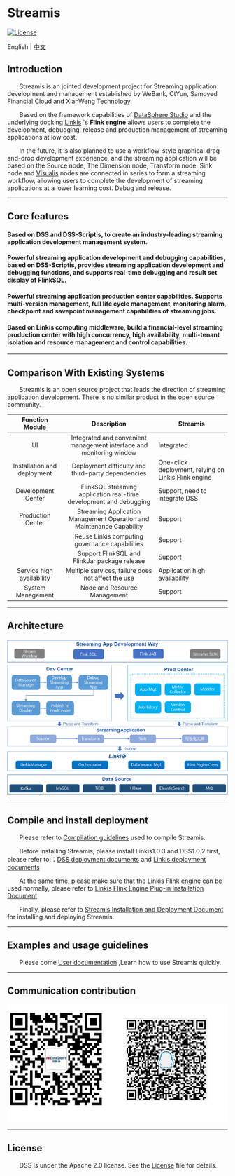 # Streamis

[![License](https://img.shields.io/badge/license-Apache%202-4EB1BA.svg)](https://www.apache.org/licenses/LICENSE-2.0.html)

English | [中文](README-ZH.md)
## Introduction

&nbsp; &nbsp; &nbsp; &nbsp;Streamis is an jointed development project for Streaming application development and management established by WeBank, CtYun, Samoyed Financial Cloud and XianWeng Technology.

&nbsp; &nbsp; &nbsp; &nbsp;Based on the framework capabilities of [DataSphere Studio](https://github.com/WeBankFinTech/DataSphereStudio) and the underlying docking [Linkis](https://github.com/apache/incubator-linkis/blob/master/README.md) 's **Flink engine** allows users to complete the development, debugging, release and production management of streaming applications at low cost.

&nbsp; &nbsp; &nbsp; &nbsp;In the future, it is also planned to use a workflow-style graphical drag-and-drop development experience, and the streaming application will be based on the Source node,
The Dimension node, Transform node, Sink node and [Visualis](https://github.com/WeBankFinTech/Visualis) nodes are connected in series to form a streaming workflow, allowing users to complete the development of streaming applications at a lower learning cost. Debug and release.

----

## Core features

#### Based on DSS and DSS-Scriptis, to create an industry-leading streaming application development management system.

#### Powerful streaming application development and debugging capabilities, based on DSS-Scriptis, provides streaming application development and debugging functions, and supports real-time debugging and result set display of FlinkSQL.

#### Powerful streaming application production center capabilities. Supports multi-version management, full life cycle management, monitoring alarm, checkpoint and savepoint management capabilities of streaming jobs.

#### Based on Linkis computing middleware, build a financial-level streaming production center with high concurrency, high availability, multi-tenant isolation and resource management and control capabilities.

----

## Comparison With Existing Systems

&nbsp; &nbsp; &nbsp; &nbsp;Streamis is an open source project that leads the direction of streaming application development. There is no similar product in the open source community.

| Function Module | Description | Streamis |
 | :----: | :----: |-------|
| UI | Integrated and convenient management interface and monitoring window | Integrated |
| Installation and deployment | Deployment difficulty and third-party dependencies | One-click deployment, relying on Linkis Flink engine |
| Development Center | FlinkSQL streaming application real-time development and debugging | Support, need to integrate DSS |
|Production Center | Streaming Application Management Operation and Maintenance Capability | Support |
| | Reuse Linkis computing governance capabilities | Support |
| |Support FlinkSQL and FlinkJar package release | Support |
| Service high availability | Multiple services, failure does not affect the use | Application high availability |
| System Management | Node and Resource Management | Support |

----

## Architecture

![Architecture](images/en_US/readme/architecture.png)

----

## Compile and install deployment

&nbsp; &nbsp; &nbsp; &nbsp;Please refer to [Compilation guidelines](docs/en_US/0.1.0/StreamisCompiledDocument.md) used to compile Streamis.

&nbsp; &nbsp; &nbsp; &nbsp;Before installing Streamis, please install Linkis1.0.3 and DSS1.0.2 first, please refer to:：[DSS deployment documents](https://github.com/WeBankFinTech/DataSphereStudio/blob/master/docs/en_US/ch1/DataSphereStudio_Compile_Manual.md) and [Linkis deployment documents](https://github.com/WeBankFinTech/Linkis-Doc/blob/master/en_US/Deployment_Documents/Quick_Deploy_Linkis1.0.md)

&nbsp; &nbsp; &nbsp; &nbsp;At the same time, please make sure that the Linkis Flink engine can be used normally, please refer to:[Linkis Flink Engine Plug-in Installation Document](https://github.com/WeBankFinTech/Linkis-Doc/blob/master/en_US/Deployment_Documents/EngineConnPlugin_installation_document.md)

&nbsp; &nbsp; &nbsp; &nbsp;Finally, please refer to [Streamis Installation and Deployment Document](docs/en_US/0.1.0/StreamisDeployment.md) for installing and deploying Streamis.

----
## Examples and usage guidelines

&nbsp; &nbsp; &nbsp; &nbsp;Please come [User documentation](docs/en_US/userManual/StreamisUserManual.md) ,Learn how to use Streamis quickly.

----
## Communication contribution

![comminicate](images/zh_CN/readme/communication.png)

----

## License

&nbsp; &nbsp; &nbsp; &nbsp;DSS is under the Apache 2.0 license. See the [License](LICENSE) file for details.


